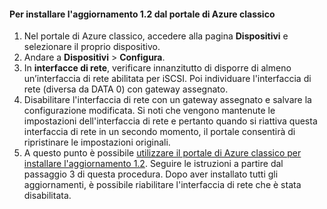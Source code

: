 <!--author=SharS last changed: 03/17/2016-->

#### <a name="to-install-update-12-from-the-azure-classic-portal"></a>Per installare l'aggiornamento 1.2 dal portale di Azure classico
1. Nel portale di Azure classico, accedere alla pagina **Dispositivi** e selezionare il proprio dispositivo.
2. Andare a **Dispositivi** > **Configura**.
3. In **interfacce di rete**, verificare innanzitutto di disporre di almeno un’interfaccia di rete abilitata per iSCSI. Poi individuare l'interfaccia di rete (diversa da DATA 0) con gateway assegnato.
4. Disabilitare l'interfaccia di rete con un gateway assegnato e salvare la configurazione modificata. Si noti che vengono mantenute le impostazioni dell'interfaccia di rete e pertanto quando si riattiva questa interfaccia di rete in un secondo momento, il portale consentirà di ripristinare le impostazioni originali.
5. A questo punto è possibile [utilizzare il portale di Azure classico per installare l'aggiornamento 1.2](#install-update-12-via-the-azure-classic-portal). Seguire le istruzioni a partire dal passaggio 3 di questa procedura. Dopo aver installato tutti gli aggiornamenti, è possibile riabilitare l'interfaccia di rete che è stata disabilitata.



<!--HONumber=Nov16_HO3-->


